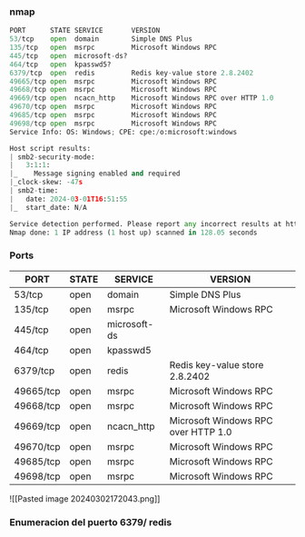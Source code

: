 ### nmap
```python
PORT      STATE SERVICE       VERSION
53/tcp    open  domain        Simple DNS Plus
135/tcp   open  msrpc         Microsoft Windows RPC
445/tcp   open  microsoft-ds?
464/tcp   open  kpasswd5?
6379/tcp  open  redis         Redis key-value store 2.8.2402
49665/tcp open  msrpc         Microsoft Windows RPC
49668/tcp open  msrpc         Microsoft Windows RPC
49669/tcp open  ncacn_http    Microsoft Windows RPC over HTTP 1.0
49670/tcp open  msrpc         Microsoft Windows RPC
49685/tcp open  msrpc         Microsoft Windows RPC
49698/tcp open  msrpc         Microsoft Windows RPC
Service Info: OS: Windows; CPE: cpe:/o:microsoft:windows

Host script results:
| smb2-security-mode: 
|   3:1:1: 
|_    Message signing enabled and required
|_clock-skew: -47s
| smb2-time: 
|   date: 2024-03-01T16:51:55
|_  start_date: N/A

Service detection performed. Please report any incorrect results at https://nmap.org/submit/ .
Nmap done: 1 IP address (1 host up) scanned in 128.05 seconds
```

### Ports
| PORT      | STATE | SERVICE     | VERSION                               |
|-----------|-------|-------------|---------------------------------------|
| 53/tcp    | open  | domain      | Simple DNS Plus                       |
| 135/tcp   | open  | msrpc       | Microsoft Windows RPC                 |
| 445/tcp   | open  | microsoft-ds|                                       |
| 464/tcp   | open  | kpasswd5    |                                       |
| 6379/tcp  | open  | redis       | Redis key-value store 2.8.2402        |
| 49665/tcp | open  | msrpc       | Microsoft Windows RPC                 |
| 49668/tcp | open  | msrpc       | Microsoft Windows RPC                 |
| 49669/tcp | open  | ncacn_http  | Microsoft Windows RPC over HTTP 1.0   |
| 49670/tcp | open  | msrpc       | Microsoft Windows RPC                 |
| 49685/tcp | open  | msrpc       | Microsoft Windows RPC                 |
| 49698/tcp | open  | msrpc       | Microsoft Windows RPC                 |



![[Pasted image 20240302172043.png]]


### Enumeracion del puerto 6379/ redis

